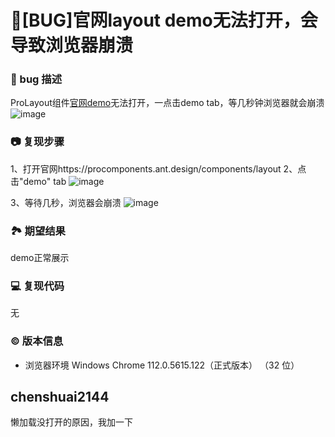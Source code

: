 # 🐛[BUG]官网layout demo无法打开，会导致浏览器崩溃

### 🐛 bug 描述

ProLayout组件[官网demo](https://procomponents.ant.design/components/layout)无法打开，一点击demo tab，等几秒钟浏览器就会崩溃
![image](https://user-images.githubusercontent.com/26674132/235038599-b7d2951b-fd82-4568-95f2-93525a42515c.png)

### 📷 复现步骤

1、打开官网https://procomponents.ant.design/components/layout
2、点击"demo" tab
![image](https://user-images.githubusercontent.com/26674132/235038669-13a2424d-a0b6-48e4-9520-22475c703f2f.png)

3、等待几秒，浏览器会崩溃
![image](https://user-images.githubusercontent.com/26674132/235039025-b6e0af9f-4e02-4ddb-88f2-43a9b2609a1a.png)

### 🏞 期望结果

demo正常展示

### 💻 复现代码

无

### © 版本信息

- 浏览器环境 Windows Chrome 112.0.5615.122（正式版本） （32 位）

## chenshuai2144

懒加载没打开的原因，我加一下
